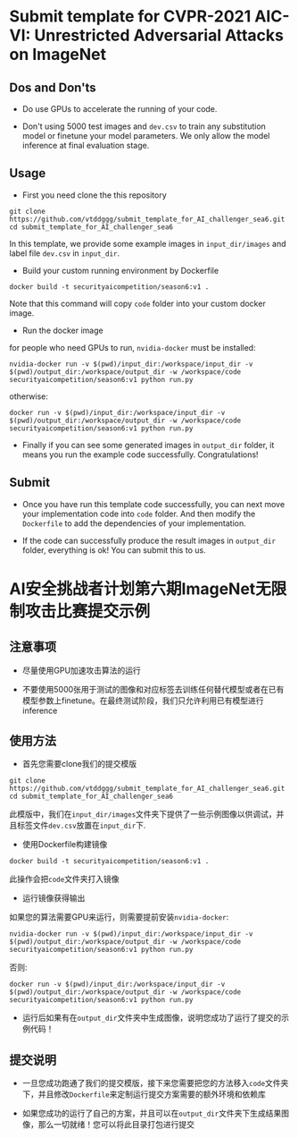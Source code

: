 # Submit template for CVPR-2021 AIC-VI: Unrestricted Adversarial Attacks on ImageNet

## Dos and Don'ts

- Do use GPUs to accelerate the running of your code.

- Don't using 5000 test images and `dev.csv` to train any substitution model or finetune your model parameters. We only allow the model inference at final evaluation stage.

## Usage

- First you need clone the this repository
```
git clone https://github.com/vtddggg/submit_template_for_AI_challenger_sea6.git
cd submit_template_for_AI_challenger_sea6
```
In this template, we provide some example images in `input_dir/images` and label file `dev.csv` in `input_dir`.

- Build your custom running environment by Dockerfile

```
docker build -t securityaicompetition/season6:v1 .
```
Note that this command will copy `code` folder into your custom docker image.

- Run the docker image

for people who need GPUs to run, `nvidia-docker` must be installed:

```
nvidia-docker run -v $(pwd)/input_dir:/workspace/input_dir -v $(pwd)/output_dir:/workspace/output_dir -w /workspace/code securityaicompetition/season6:v1 python run.py
```

otherwise:
```
docker run -v $(pwd)/input_dir:/workspace/input_dir -v $(pwd)/output_dir:/workspace/output_dir -w /workspace/code securityaicompetition/season6:v1 python run.py
```


- Finally if you can see some generated images in `output_dir` folder, it means you run the example code successfully. Congratulations!

## Submit

- Once you have run this template code successfully, you can next move your implementation code into `code` folder. And then modify the `Dockerfile` to add the dependencies of your implementation. 

- If the code can successfully produce the result images in `output_dir` folder, everything is ok! You can submit this to us.



# AI安全挑战者计划第六期ImageNet无限制攻击比赛提交示例

## 注意事项

- 尽量使用GPU加速攻击算法的运行

- 不要使用5000张用于测试的图像和对应标签去训练任何替代模型或者在已有模型参数上finetune。在最终测试阶段，我们只允许利用已有模型进行inference

## 使用方法

- 首先您需要clone我们的提交模版
```
git clone https://github.com/vtddggg/submit_template_for_AI_challenger_sea6.git
cd submit_template_for_AI_challenger_sea6
```
此模版中，我们在`input_dir/images`文件夹下提供了一些示例图像以供调试，并且标签文件`dev.csv`放置在`input_dir`下.

- 使用Dockerfile构建镜像

```
docker build -t securityaicompetition/season6:v1 .
```
此操作会把`code`文件夹打入镜像

- 运行镜像获得输出

如果您的算法需要GPU来运行，则需要提前安装`nvidia-docker`:

```
nvidia-docker run -v $(pwd)/input_dir:/workspace/input_dir -v $(pwd)/output_dir:/workspace/output_dir -w /workspace/code securityaicompetition/season6:v1 python run.py
```

否则:
```
docker run -v $(pwd)/input_dir:/workspace/input_dir -v $(pwd)/output_dir:/workspace/output_dir -w /workspace/code securityaicompetition/season6:v1 python run.py
```


- 运行后如果有在`output_dir`文件夹中生成图像，说明您成功了运行了提交的示例代码！

## 提交说明

- 一旦您成功跑通了我们的提交模版，接下来您需要把您的方法移入`code`文件夹下，并且修改`Dockerfile`来定制运行提交方案需要的额外环境和依赖库

- 如果您成功的运行了自己的方案，并且可以在`output_dir`文件夹下生成结果图像，那么一切就绪！您可以将此目录打包进行提交
